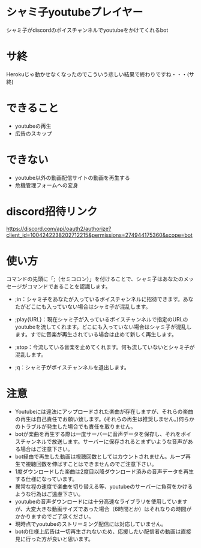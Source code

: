 # シャミ子youtubeプレイヤー
シャミ子がdiscordのボイスチャンネルでyoutubeをかけてくれるbot  

# サ終
Herokuじゃ動かせなくなったのでこういう悲しい結果で終わりですね・・・(サ終)

# できること
* youtubeの再生
* 広告のスキップ

# できない
* youtube以外の動画配信サイトの動画を再生する
* 危機管理フォームへの変身

# discord招待リンク
https://discord.com/api/oauth2/authorize?client_id=1004242238202712215&permissions=274944175360&scope=bot

# 使い方
コマンドの先頭に「;（セミコロン）」を付けることで、シャミ子はあなたのメッセージがコマンドであることを認識します。

* ;in：シャミ子をあなたが入っているボイスチャンネルに招待できます。あなたがどこにも入っていない場合はシャミ子が混乱します。

* ;play{URL}：現在シャミ子が入っているボイスチャンネルで指定のURLのyoutubeを流してくれます。どこにも入っていない場合はシャミ子が混乱します。すでに音楽が再生されている場合は止めて新しく再生します。

* ;stop：今流している音楽を止めてくれます。何も流していないとシャミ子が混乱します。

* ;q：シャミ子がボイスチャンネルを退出します。

# 注意
* Youtubeには違法にアップロードされた楽曲が存在しますが、それらの楽曲の再生は自己責任でお願い致します。(それらの再生は推奨しません。)何らかのトラブルが発生した場合でも責任を取りません。  
* botが楽曲を再生する際は一度サーバーに音声データを保存し、それをボイスチャンネルで放送します。サーバーに保存されるとまずいような音声がある場合はご注意下さい。  
* bot経由で再生した動画は視聴回数としてはカウントされません。ループ再生で視聴回数を伸ばすことはできませんのでご注意下さい。  
* 1度ダウンロードした楽曲は2度目以降ダウンロード済みの音声データを再生する仕様になっています。  
* 異常な程の速度で楽曲を切り替える等、youtubeのサーバーに負荷をかけるような行為はご遠慮下さい。  
* youtubeの音声ダウンロードには十分高速なライブラリを使用していますが、大変大きな動画サイズであった場合（6時間とか）はそれなりの時間がかかりますのでご了承ください。  
* 現時点でyoutubeのストリーミング配信には対応していません。  
* botの仕様上広告は一切再生されないため、応援したい配信者の動画は直接見に行った方が良いと思います。
